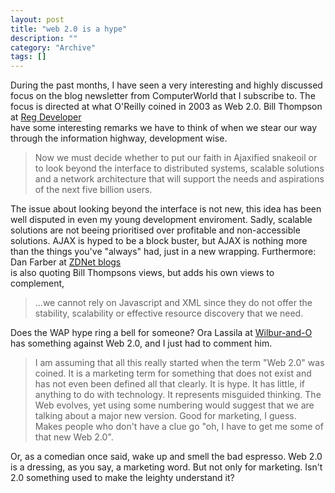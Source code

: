 ```yaml
--- 
layout: post 
title: "web 2.0 is a hype"
description: ""
category: "Archive"
tags: []
---  
```

During the past months, I have seen a very interesting and highly discussed focus on the blog newsletter from ComputerWorld that I subscribe to. The focus is directed at what O'Reilly coined in 2003 as Web 2.0.
 Bill Thompson at <a href="http://www.regdeveloper.co.uk/2006/11/25/forward_to_the_distributed_revolution/">Reg Developer</a> <br/> have some interesting remarks we have to think of when we stear our way through the information highway, development wise.
 <blockquote>Now we must decide whether to put our faith in Ajaxified snakeoil or to look beyond the interface to distributed systems, scalable solutions and a network architecture that will support the needs and aspirations of the next five billion users.</blockquote>
 The issue about looking beyond the interface is not new, this idea has been well disputed in even my young development enviroment. Sadly, scalable solutions are not beeing prioritised over profitable and non-accessible solutions.
 AJAX is hyped to be a block buster, but AJAX is nothing more than the things you've "always" had, just in a new wrapping. Furthermore:
 Dan Farber at <a href="http://blogs.zdnet.com/BTL/?p=4004">ZDNet blogs</a> <br/> is also quoting Bill Thompsons views, but adds his own views to complement, <blockquote>...we cannot rely on Javascript and XML since they do not offer the stability, scalability or effective resource discovery that we need.</blockquote>
 Does the WAP hype ring a bell for someone?
 Ora Lassila at <a href="http://www.lassila.org/blog/archive/2006/11/i_dont_mean_to_1.html">Wilbur-and-O</a> <br/> has something against Web 2.0, and I just had to comment him.
 <blockquote>I am assuming that all this really started when the term "Web 2.0" was coined. It is a marketing term for something that does not exist and has not even been defined all that clearly. It is hype. It has little, if anything to do with technology. It represents misguided thinking. The Web evolves, yet using some numbering would suggest that we are talking about a major new version. Good for marketing, I guess. Makes people who don't have a clue go "oh, I have to get me some of that new Web 2.0".</blockquote>
 Or, as a comedian once said, wake up and smell the bad espresso. Web 2.0 is a dressing, as you say, a marketing word. But not only for marketing. Isn't 2.0 something used to make the leighty understand it?
